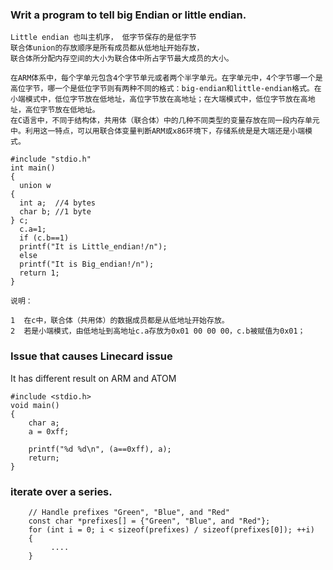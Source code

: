 ### Writ a program to tell big Endian or little endian.
```
Little endian 也叫主机序， 低字节保存的是低字节 
联合体union的存放顺序是所有成员都从低地址开始存放， 
联合体所分配内存空间的大小为联合体中所占字节最大成员的大小。 

在ARM体系中，每个字单元包含4个字节单元或者两个半字单元。在字单元中，4个字节哪一个是高位字节，哪一个是低位字节则有两种不同的格式：big-endian和little-endian格式。在小端模式中，低位字节放在低地址，高位字节放在高地址；在大端模式中，低位字节放在高地址，高位字节放在低地址。 
在C语言中，不同于结构体，共用体（联合体）中的几种不同类型的变量存放在同一段内存单元中。利用这一特点，可以用联合体变量判断ARM或x86环境下，存储系统是是大端还是小端模式。 

#include "stdio.h" 
int main() 
{ 
  union w 
{ 
  int a;  //4 bytes 
  char b; //1 byte 
} c; 
  c.a=1; 
  if (c.b==1) 
  printf("It is Little_endian!/n");
  else 
  printf("It is Big_endian!/n"); 
  return 1; 
} 

说明： 

1  在c中，联合体（共用体）的数据成员都是从低地址开始存放。 
2  若是小端模式，由低地址到高地址c.a存放为0x01 00 00 00，c.b被赋值为0x01；
```
### Issue that causes Linecard issue
It has different result on ARM and ATOM  
```
#include <stdio.h>
void main()
{
    char a;
    a = 0xff;

    printf("%d %d\n", (a==0xff), a);
    return;
}
```
### iterate over a series.
```
    // Handle prefixes "Green", "Blue", and "Red"
    const char *prefixes[] = {"Green", "Blue", and "Red"};
    for (int i = 0; i < sizeof(prefixes) / sizeof(prefixes[0]); ++i)
    {
         ....
    }
```

